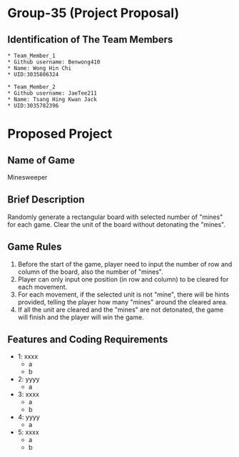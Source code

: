 # Group-35 (Project Proposal)

## Identification of The Team Members
```
* Team_Member_1 
* Github username: Benwong410 
* Name: Wong Hin Chi 
* UID:3035806324
```
```
* Team_Member_2
* Github username: JaeTee211
* Name: Tsang Hing Kwan Jack
* UID:3035782396
```

# Proposed Project

## Name of Game
Minesweeper

## Brief Description
Randomly generate a rectangular board with selected number of "mines" for each game. Clear the unit of the board without detonating the "mines".

## Game Rules
1. Before the start of the game, player need to input the number of row and column of the board, also the number of "mines".
2. Player can only input one position (in row and column) to be cleared for each movement.
3. For each movement, if the selected unit is not "mine", there will be hints provided, telling the player how many "mines" around the cleared area.
4. If all the unit are cleared and the "mines" are not detonated, the game will finish and the player will win the game.

## Features and Coding Requirements
* 1: xxxx
    * a
    * b
* 2: yyyy
    * a
* 3: xxxx
    * a
    * b
* 4: yyyy
    * a
* 5: xxxx
    * a
    * b
